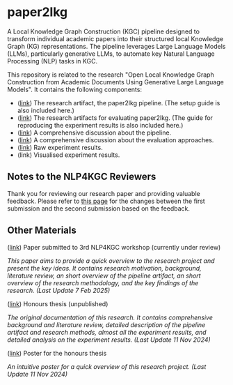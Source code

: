# paper2lkg
A Local Knowledge Graph Construction (KGC) pipeline designed to transform individual academic papers into their structured local Knowledge Graph (KG) representations. The pipeline leverages Large Language Models (LLMs), particularly generative LLMs, to automate key Natural Language Processing (NLP) tasks in KGC.

This repository is related to the research "Open Local Knowledge Graph Construction from Academic Documents Using Generative Large Language Models". It contains the following components:
- ([link](./paper2lkg-v0/)) The research artifact, the paper2lkg pipeline. 
(The setup guide is also included here.)
- ([link](./paper2lkg-v0-testers/)) The research artifacts for evaluating paper2lkg. (The guide for reproducing the experiment results is also included here.)
- ([link](./documentation/pipeline-overview/)) A comprehensive discussion about the pipeline.
- ([link](./documentation/evaluation/)) A comprehensive discussion about the evaluation approaches.
- ([link](./paper2lkg-v0-testers/data/raw_results/)) Raw experiment results.
- (link) Visualised experiment results.

## Notes to the NLP4KGC Reviewers

Thank you for reviewing our research paper and providing valuable feedback. Please refer to [this page](./documentation/paper-update-notes/) for the changes between the first submission and the second submission based on the feedback.

## Other Materials

([link](./documentation/articles/(Paper)%20(ver.2025.2.7)%20Open%20Local%20Knowledge%20Graph%20Construction%20from%20Academic%20Documents%20Using%20Generative%20Large%20Language%20Models.pdf)) Paper submitted to 3rd NLP4KGC workshop (currently under review)
  
  *This paper aims to provide a quick overview to the research project and present the key ideas. It contains research motivation, background, literature review, an short overview of the pipeline artifact, an short overview of the research methodology, and the key findings of the research. (Last Update 7 Feb 2025)*

([link](./documentation/articles/(Thesis)%20(ver.2024.11.18)%20Local%20Holistic%20Knowledge%20Graph%20Construction%20From%20Academic%20Papers%20Using%20Large%20Language%20Models%20Through%20In-Context%20Learning.pdf)) Honours thesis (unpublished)

  *The original documentation of this research. It contains comprehensive background and literature review, detailed description of the pipeline artifact and research methods, almost all the experiment results, and detailed analysis on the experiment results. (Last Update 11 Nov 2024)*

([link](./documentation/articles/(Poster)%20(ver.2024.11.18)%20Local%20Holistic%20Knowledge%20Graph%20Construction%20From%20Academic%20Papers%20Using%20Large%20Language%20Models%20Through%20In-Context%20Learning.pdf)) Poster for the honours thesis

  *An intuitive poster for a quick overview of this research project. (Last Update 11 Nov 2024)*